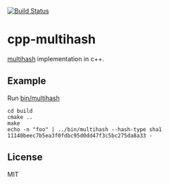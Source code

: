 [![Build Status](https://travis-ci.org/jbrooker/cpp-multihash.svg?branch=master)](https://travis-ci.org/jbrooker/cpp-multihash)

# cpp-multihash

[multihash](//github.com/jbenet/multihash) implementation in c++.

## Example

Run [bin/multihash](src/main.cpp)

```
cd build
cmake ..
make
echo -n "foo" | ../bin/multihash --hash-type sha1
11140beec7b5ea3f0fdbc95d0dd47f3c5bc275da8a33 -
```

## License

MIT
